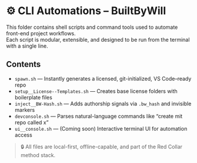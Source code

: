 # ⚙️ CLI Automations – BuiltByWill

This folder contains shell scripts and command tools used to automate front-end project workflows.  
Each script is modular, extensible, and designed to be run from the terminal with a single line.

## Contents

- `spawn.sh` — Instantly generates a licensed, git-initialized, VS Code–ready repo
- `setup__License--Templates.sh` — Creates base license folders with boilerplate files
- `inject__BW-Hash.sh` — Adds authorship signals via `.bw_hash` and invisible markers
- `devconsole.sh` — Parses natural-language commands like “create mit repo called x”
- `ui__console.sh` — (Coming soon) Interactive terminal UI for automation access

> 🔒 All files are local-first, offline-capable, and part of the Red Collar method stack.
